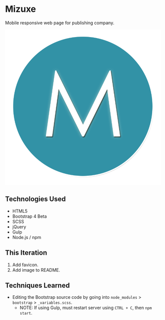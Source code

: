 # Mizuxe

Mobile responsive web page for publishing company.

![Mizuxe](https://github.com/toddcf/mizuxe/blob/master/src/img/mlogo.png "Mizuxe")

## Technologies Used

- HTML5
- Bootstrap 4 Beta
- SCSS
- jQuery
- Gulp
- Node.js / npm

## This Iteration

1. Add favicon.
2. Add image to README.

## Techniques Learned

- Editing the Bootstrap source code by going into `node_modules` > `bootstrap` > `_variables.scss`.
  - NOTE: If using Gulp, must restart server using `CTRL + C`, then `npm start`.